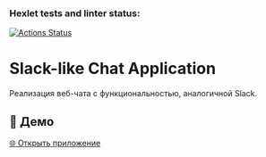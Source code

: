 ### Hexlet tests and linter status:

[![Actions Status](https://github.com/Kudrikudrii/frontend-project-12/actions/workflows/hexlet-check.yml/badge.svg)](https://github.com/Kudrikudrii/frontend-project-12/actions)

# Slack-like Chat Application

Реализация веб-чата с функциональностью, аналогичной Slack.

## 🚀 Демо

[🌐 Открыть приложение](https://frontend-project-12-kyo7.onrender.com)
